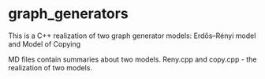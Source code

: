 # graph_generators
This is a C++ realization of two graph generator models: Erdős–Rényi model and Model of Copying

MD files contain summaries about two models. Reny.cpp and copy.cpp - the realization of two models.
 
